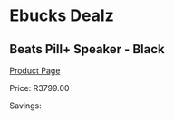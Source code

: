
# Ebucks Dealz
## Beats Pill+ Speaker - Black
[Product Page](https://www.ebucks.com/web/shop/productSelected.do?prodId=671317762&catId=1158501813)

Price: R3799.00

Savings: 


	